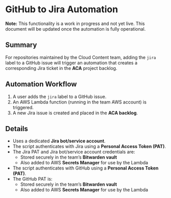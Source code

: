 # GitHub to Jira Automation

**Note:** This functionality is a work in progress and not yet live. This document will be updated once the automation is fully operational.

## Summary

For repositories maintained by the Cloud Content team, adding the `jira` label to a GitHub issue will trigger an automation that creates a corresponding Jira ticket in the **ACA** project backlog.

## Automation Workflow

1. A user adds the `jira` label to a GitHub issue.
2. An AWS Lambda function (running in the team AWS account) is triggered.
3. A new Jira issue is created and placed in the **ACA backlog**.

## Details

- Uses a dedicated **Jira bot/service account**.
- The script authenticates with Jira using a **Personal Access Token (PAT)**.
- The Jira PAT and Jira bot/service account credentials are:
  - Stored securely in the team’s **Bitwarden vault**
  - Also added to AWS **Secrets Manager** for use by the Lambda
- The script authenticates with GitHub using a **Personal Access Token (PAT)**.
- The GitHub PAT is:
  - Stored securely in the team’s **Bitwarden vault**
  - Also added to AWS **Secrets Manager** for use by the Lambda